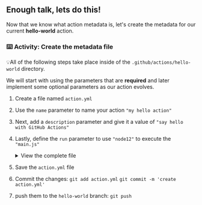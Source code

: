 ## Enough talk, lets do this!

Now that we know what action metadata is, let's create the metadata for our current **hello-world** action.

### :keyboard: Activity: Create the metadata file

💡All of the following steps take place inside of the `.github/actions/hello-world` directory.

We will start with using the parameters that are **required** and later implement some optional parameters as our action evolves.

1. Create a file named `action.yml`
2. Use the `name` parameter to name your action `"my hello action"`
3. Next, add a `description` parameter and give it a value of `"say hello with GitHub Actions"`
4. Lastly, define the `run` parameter to use `"node12"` to execute the `"main.js"`

   <details><summary>View the complete file</summary>

   ```yaml
   name: "my hello action"

   description: "say hello with GitHub Actions"

   runs:
     using: "node12"
     main: "main.js"
   ```

   </details>

5. Save the `action.yml` file
6. Commit the changes:
   `git add action.yml`
   `git commit -m 'create action.yml'`
7. push them to the `hello-world` branch:
   `git push`
